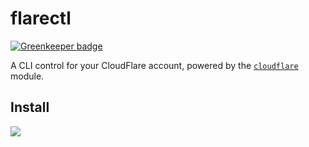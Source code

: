 # flarectl

[![Greenkeeper badge](https://badges.greenkeeper.io/terinjokes/flarectl.svg)](https://greenkeeper.io/)

A CLI control for your CloudFlare account, powered by the
[`cloudflare`](https://github.com/cloudflare/node-cloudflare) module.

## Install

![](https://nodei.co/npm/flarectl.png?compact=true)
